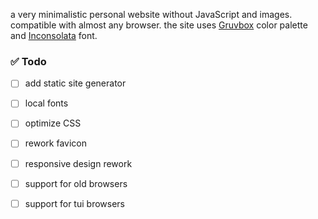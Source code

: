 a very minimalistic personal website without JavaScript and images. compatible with almost any browser. the site uses [Gruvbox](https://github.com/morhetz/gruvbox) color palette and [Inconsolata](https://fonts.google.com/specimen/Inconsolata) font.

### ✅ Todo
- [ ] add static site generator
- [ ] local fonts
- [ ] optimize CSS
- [ ] rework favicon
- [ ] responsive design rework
- [ ] support for old browsers
- [ ] support for tui browsers


